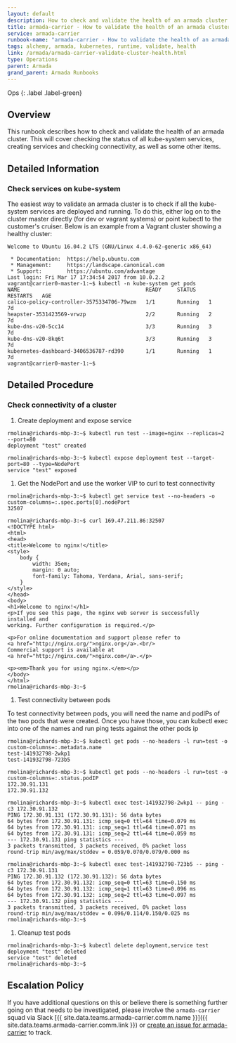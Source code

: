 ```yaml
---
layout: default
description: How to check and validate the health of an armada cluster.
title: armada-carrier - How to validate the health of an armada cluster.
service: armada-carrier
runbook-name: "armada-carrier - How to validate the health of an armada cluster"
tags: alchemy, armada, kubernetes, runtime, validate, health
link: /armada/armada-carrier-validate-cluster-health.html
type: Operations
parent: Armada
grand_parent: Armada Runbooks
---
```


Ops
{: .label .label-green}

## Overview

This runbook describes how to check and validate the health of an armada cluster. This will cover checking the status of all kube-system services, creating services and checking connectivity, as well as some other items.

## Detailed Information
### Check services on kube-system

The easiest way to validate an armada cluster is to check if all the kube-system services are deployed and running. To do this, either log on to the cluster master directly (for dev or vagrant systems) or point kubectl to the customer's cruiser. Below is an example from a Vagrant cluster showing a healthy cluster:

```
Welcome to Ubuntu 16.04.2 LTS (GNU/Linux 4.4.0-62-generic x86_64)

 * Documentation:  https://help.ubuntu.com
 * Management:     https://landscape.canonical.com
 * Support:        https://ubuntu.com/advantage
Last login: Fri Mar 17 17:34:54 2017 from 10.0.2.2
vagrant@carrier0-master-1:~$ kubectl -n kube-system get pods
NAME                                        READY     STATUS    RESTARTS   AGE
calico-policy-controller-3575334706-79wzm   1/1       Running   1          7d
heapster-3531423569-vrwzp                   2/2       Running   2          7d
kube-dns-v20-5cc14                          3/3       Running   3          7d
kube-dns-v20-8kq6t                          3/3       Running   3          7d
kubernetes-dashboard-3406536787-rd390       1/1       Running   1          7d
vagrant@carrier0-master-1:~$
```

## Detailed Procedure
### Check connectivity of a cluster


1. Create deployment and expose service

```
rmolina@richards-mbp-3:~$ kubectl run test --image=nginx --replicas=2 --port=80
deployment "test" created

rmolina@richards-mbp-3:~$ kubectl expose deployment test --target-port=80 --type=NodePort
service "test" exposed
```

1. Get the NodePort and use the worker VIP to curl to test connectivity

```
rmolina@richards-mbp-3:~$ kubectl get service test --no-headers -o custom-columns=:.spec.ports[0].nodePort
32507

rmolina@richards-mbp-3:~$ curl 169.47.211.86:32507
<!DOCTYPE html>
<html>
<head>
<title>Welcome to nginx!</title>
<style>
    body {
        width: 35em;
        margin: 0 auto;
        font-family: Tahoma, Verdana, Arial, sans-serif;
    }
</style>
</head>
<body>
<h1>Welcome to nginx!</h1>
<p>If you see this page, the nginx web server is successfully installed and
working. Further configuration is required.</p>

<p>For online documentation and support please refer to
<a href="http://nginx.org/">nginx.org</a>.<br/>
Commercial support is available at
<a href="http://nginx.com/">nginx.com</a>.</p>

<p><em>Thank you for using nginx.</em></p>
</body>
</html>
rmolina@richards-mbp-3:~$
```

1. Test connectivity between pods

To test connectivity between pods, you will need the name and podIPs of the two pods that were created.  Once you have those, you can kubectl exec into one of the names and run ping tests against the other pods ip  

```
rmolina@richards-mbp-3:~$ kubectl get pods --no-headers -l run=test -o custom-columns=:.metadata.name
test-141932798-2wkp1
test-141932798-723b5

rmolina@richards-mbp-3:~$ kubectl get pods --no-headers -l run=test -o custom-columns=:.status.podIP
172.30.91.131
172.30.91.132

rmolina@richards-mbp-3:~$ kubectl exec test-141932798-2wkp1 -- ping -c3 172.30.91.132
PING 172.30.91.131 (172.30.91.131): 56 data bytes
64 bytes from 172.30.91.131: icmp_seq=0 ttl=64 time=0.079 ms
64 bytes from 172.30.91.131: icmp_seq=1 ttl=64 time=0.071 ms
64 bytes from 172.30.91.131: icmp_seq=2 ttl=64 time=0.059 ms
--- 172.30.91.131 ping statistics ---
3 packets transmitted, 3 packets received, 0% packet loss
round-trip min/avg/max/stddev = 0.059/0.070/0.079/0.000 ms

rmolina@richards-mbp-3:~$ kubectl exec test-141932798-723b5 -- ping -c3 172.30.91.131
PING 172.30.91.132 (172.30.91.132): 56 data bytes
64 bytes from 172.30.91.132: icmp_seq=0 ttl=63 time=0.150 ms
64 bytes from 172.30.91.132: icmp_seq=1 ttl=63 time=0.096 ms
64 bytes from 172.30.91.132: icmp_seq=2 ttl=63 time=0.097 ms
--- 172.30.91.132 ping statistics ---
3 packets transmitted, 3 packets received, 0% packet loss
round-trip min/avg/max/stddev = 0.096/0.114/0.150/0.025 ms
rmolina@richards-mbp-3:~$
```

1. Cleanup test pods

```
rmolina@richards-mbp-3:~$ kubectl delete deployment,service test
deployment "test" deleted
service "test" deleted
rmolina@richards-mbp-3:~$
```

## Escalation Policy

If you have additional questions on this or believe there is something further going on that needs to be investigated, please involve the `armada-carrier` squad via Slack [{{ site.data.teams.armada-carrier.comm.name }}]({{ site.data.teams.armada-carrier.comm.link }}) or [create an issue for armada-carrier](https://github.ibm.com/alchemy-containers/armada-carrier/issues/new) to track.
